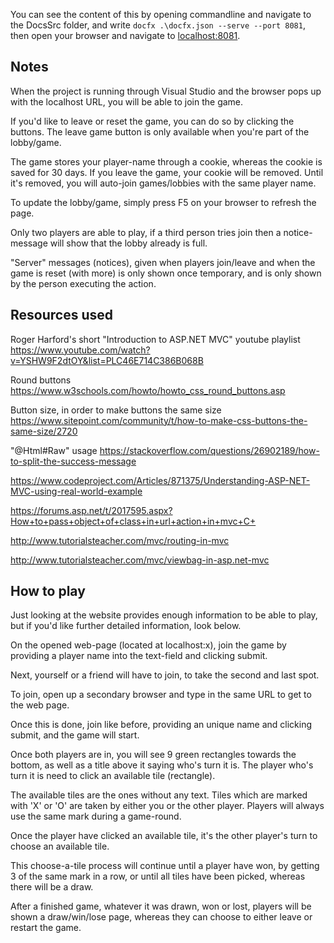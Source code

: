 You can see the content of this by opening commandline and navigate to the DocsSrc folder, and write ```docfx .\docfx.json --serve --port 8081```, then open your browser and navigate to [localhost:8081](http://localhost:8081).


## Notes

When the project is running through Visual Studio and the browser pops up with the localhost URL, you will be able to join the game. 

If you'd like to leave or reset the game, you can do so by clicking the buttons. The leave game button is only available when you're part of the lobby/game.

The game stores your player-name through a cookie, whereas the cookie is saved for 30 days. If you leave the game, your cookie will be removed. Until it's removed, you will auto-join games/lobbies with the same player name. 

To update the lobby/game, simply press F5 on your browser to refresh the page. 

Only two players are able to play, if a third person tries join then a notice-message will show that the lobby already is full. 

"Server" messages (notices), given when players join/leave and when the game is reset (with more) is only shown once temporary, and is only shown by the person executing the action.


## Resources used

Roger Harford's short "Introduction to ASP.NET MVC" youtube playlist 
https://www.youtube.com/watch?v=YSHW9F2dtOY&list=PLC46E714C386B068B

Round buttons 
https://www.w3schools.com/howto/howto_css_round_buttons.asp

Button size, in order to make buttons the same size 
https://www.sitepoint.com/community/t/how-to-make-css-buttons-the-same-size/2720

"@Html#Raw" usage 
https://stackoverflow.com/questions/26902189/how-to-split-the-success-message

https://www.codeproject.com/Articles/871375/Understanding-ASP-NET-MVC-using-real-world-example

https://forums.asp.net/t/2017595.aspx?How+to+pass+object+of+class+in+url+action+in+mvc+C+

http://www.tutorialsteacher.com/mvc/routing-in-mvc

http://www.tutorialsteacher.com/mvc/viewbag-in-asp.net-mvc


## How to play

Just looking at the website provides enough information to be able to play, but if you'd like further detailed information, look below. 

On the opened web-page (located at localhost:x), join the game by providing a player name into the text-field and clicking submit. 

Next, yourself or a friend will have to join, to take the second and last spot. 

To join, open up a secondary browser and type in the same URL to get to the web page. 

Once this is done, join like before, providing an unique name and clicking submit, and the game will start. 

Once both players are in, you will see 9 green rectangles towards the bottom, as well as a title above it saying who's turn it is. The player who's turn it is need to click an available tile (rectangle). 

The available tiles are the ones without any text. Tiles which are marked with 'X' or 'O' are taken by either you or the other player. Players will always use the same mark during a game-round. 

Once the player have clicked an available tile, it's the other player's turn to choose an available tile. 

This choose-a-tile process will continue until a player have won, by getting 3 of the same mark in a row, or until all tiles have been picked, whereas there will be a draw. 

After a finished game, whatever it was drawn, won or lost, players will be shown a draw/win/lose page, whereas they can choose to either leave or restart the game.